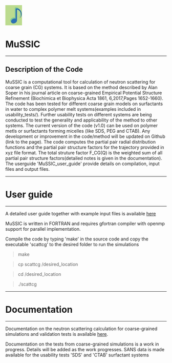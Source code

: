 ![MuSSIC's Logo](logo/MuSSIC_logo.png)

# MuSSIC
-----------------------
Description of the Code
-----------------------
MuSSIC is a computational tool  for calculation of neutron scattering for coarse grain (CG) systems.
It is based on the method described by Alan Soper in his journal article on coarse-grained Empirical Potential Structure Refinement
(Biochimica et Biophysica Acta 1861, 6,2017,Pages 1652-1660).
The code has been tested for different coarse grain models on surfactants in water to complex polymer melt systems(examples included in usability_tests/). 
Further usability tests on different systems are being conducted to test the generality and applicability of the method to other systems.
The current version of the code (v1.0) can be  used on polymer metls or surfactants forming micelles (like SDS, PEG and CTAB). 
Any development  or improvement in the code/method will be updated on Github (link to the page).
The code computes the partial pair radial distribution functions and the partial pair structure factors for the trajectory provided in xyz file format. 
The total struture factor F_CG(Q) is the weighted sum of all  partial pair structure factors(detailed notes is given in the documentation).
The userguide 'MuSSIC_user_guide' provide details on compilation, input files and output files.

-----
# User guide
-----
A detailed user guide together with example input files is available [here](https://github.com/disorderedmaterials/MuSSIC/blob/master/MuSSIC_user_guide_v1.1.pdf)

MuSSIC is written in FORTRAN and requires gfortran compiler with openmp support for parallel implementation. 

Compile the code by typing 'make' in the source code and copy the executable 'scattcg' to the desired folder to run the simulations

>make

>cp scattcg /desired_location

>cd /desired_location

>./scattcg

-------------
# Documentation
-------------

Documentation on the neutron scattering calculation for coarse-grained simulations and validation tests is available [here](https://github.com/disorderedmaterials/MuSSIC/blob/master/MuSSIC_documentation.pdf).

Documentation on the tests from coarse-grained simulations is a work in progress. Details will be added as the work progresses.
SANS data is made available for the usability tests 'SDS' and 'CTAB' surfactant systems 

